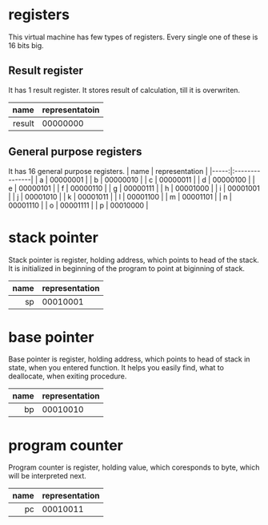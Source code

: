 # registers

This virtual machine has few types of registers. Every single one of these is 16 bits big.
## Result register
It has 1 result register. It stores result of calculation, till it is overwriten.

|   name | representatoin |
|-------:|:---------------|
| result | 00000000       |

## General purpose registers
It has 16 general purpose registers.
| name | representation |
|-----:|:---------------|
|    a | 00000001       |
|    b | 00000010       |
|    c | 00000011       |
|    d | 00000100       |
|    e | 00000101       |
|    f | 00000110       |
|    g | 00000111       |
|    h | 00001000       |
|    i | 00001001       |
|    j | 00001010       |
|    k | 00001011       |
|    l | 00001100       |
|    m | 00001101       |
|    n | 00001110       |
|    o | 00001111       |
|    p | 00010000       |

# stack pointer
Stack pointer is register, holding address, which points to head of the stack. It is initialized in beginning of the program to point at biginning of stack.

| name | representation |
|-----:|:---------------|
|   sp | 00010001       |


# base pointer
Base pointer is register, holding address, which points to head of stack in state, when you entered function. It helps you easily find, what to deallocate, when exiting procedure.

| name | representation |
|-----:|:---------------|
|   bp | 00010010       |

# program counter
Program counter is register, holding value, which coresponds to byte, which will be interpreted next.

| name | representation |
|-----:|:---------------|
|   pc | 00010011       |
